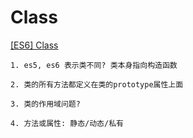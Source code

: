 
# Class

[[ES6] Class](https://zhuanlan.zhihu.com/p/134272280)

```
1. es5, es6 表示类不同? 类本身指向构造函数

2. 类的所有方法都定义在类的prototype属性上面

3. 类的作用域问题?

4. 方法或属性: 静态/动态/私有
```